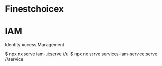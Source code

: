 # Finestchoicex

# IAM
Identity Access Management

$ npx nx serve iam-ui:serve  //ui
$ npx nx serve services-iam-service:serve //service